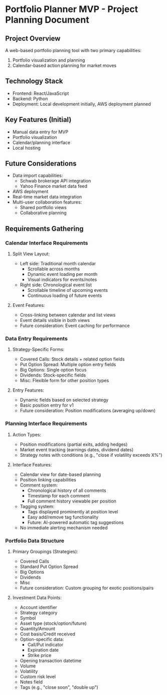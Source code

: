 # Portfolio Planner MVP - Project Planning Document

## Project Overview
A web-based portfolio planning tool with two primary capabilities:
1. Portfolio visualization and planning
2. Calendar-based action planning for market moves

## Technology Stack
- Frontend: React/JavaScript
- Backend: Python
- Deployment: Local development initially, AWS deployment planned

## Key Features (Initial)
- Manual data entry for MVP
- Portfolio visualization
- Calendar/planning interface
- Local hosting

## Future Considerations
- Data import capabilities:
  - Schwab brokerage API integration
  - Yahoo Finance market data feed
- AWS deployment
- Real-time market data integration
- Multi-user collaboration features:
  - Shared portfolio views
  - Collaborative planning

## Requirements Gathering

### Calendar Interface Requirements
1. Split View Layout:
   - Left side: Traditional month calendar
     - Scrollable across months
     - Dynamic event loading per month
     - Visual indicators for events/notes
   - Right side: Chronological event list
     - Scrollable timeline of upcoming events
     - Continuous loading of future events
     
2. Event Features:
   - Cross-linking between calendar and list views
   - Event details visible in both views
   - Future consideration: Event caching for performance

### Data Entry Requirements
1. Strategy-Specific Forms:
   - Covered Calls: Stock details + related option fields
   - Put Option Spread: Multiple option entry fields
   - Big Options: Single option focus
   - Dividends: Stock-specific fields
   - Misc: Flexible form for other position types

2. Entry Features:
   - Dynamic fields based on selected strategy
   - Basic position entry for v1
   - Future consideration: Position modifications (averaging up/down)

### Planning Interface Requirements
1. Action Types:
   - Position modifications (partial exits, adding hedges)
   - Market event tracking (earnings dates, dividend dates)
   - Strategy notes with conditions (e.g., "close if volatility exceeds X%")
   
2. Interface Features:
   - Calendar view for date-based planning
   - Position linking capabilities
   - Comment system:
     - Chronological history of all comments
     - Timestamp for each comment
     - Full comment history viewable per position
   - Tagging system:
     - Tags displayed prominently at position level
     - Easy add/remove tag functionality
     - Future: AI-powered automatic tag suggestions
   - No immediate alerting mechanism needed

### Portfolio Data Structure
1. Primary Groupings (Strategies):
   - Covered Calls
   - Standard Put Option Spread
   - Big Options
   - Dividends
   - Misc
   - Future consideration: Custom grouping for exotic positions/pairs

2. Investment Data Points:
   - Account identifier
   - Strategy category
   - Symbol
   - Asset type (stock/option/future)
   - Quantity/Amount
   - Cost basis/Credit received
   - Option-specific data:
     - Call/Put indicator
     - Expiration date
     - Strike price
   - Opening transaction datetime
   - Volume
   - Volatility
   - Custom risk level
   - Notes field
   - Tags (e.g., "close soon", "double up")